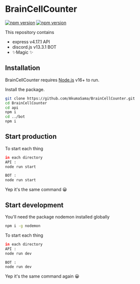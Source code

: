 # BrainCellCounter

<a href="https://www.npmjs.com/package/discord.js"><img src="https://img.shields.io/npm/v/discord.js.svg?maxAge=3600" alt="npm version" /></a>
<a href="https://www.npmjs.com/package/express"><img src="https://img.shields.io/npm/v/express.svg?maxAge=3600" alt="npm version" /></a>

This repository contains
- express v4.17.1 API
- discord.js v13.3.1 BOT
- ✨Magic ✨

## Installation

BrainCellCounter requires [Node.js](https://nodejs.org/) v16+ to run.

Install the package.

```sh
git clone https://github.com/AkumaSama/BrainCellCounter.git
cd BrainCellCounter
cd api
npm i
cd ../bot
npm i
```

## Start production

To start each thing

```sh
in each directory
API :
node run start

BOT : 
node run start
```

Yep it's the same command 😀

## Start development

You'll need the package nodemon installed globally

```sh
npm i -g nodemon
```

To start each thing

```sh
in each directory
API :
node run dev

BOT : 
node run dev
```

Yep it's the same command again 😀